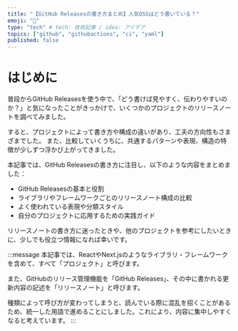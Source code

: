 ```yaml
---
title: "【GitHub Releasesの書き方まとめ】人気OSSはどう書いている？"
emoji: "🔖"
type: "tech" # tech: 技術記事 / idea: アイデア
topics: ["github", "githubactions", "ci", "yaml"]
published: false
---
```


# はじめに

普段からGitHub Releasesを使う中で、「どう書けば見やすく、伝わりやすいのか？」と気になったことがきっかけで、いくつかのプロジェクトのリリースノートを調べてみました。

すると、プロジェクトによって書き方や構成の違いがあり、工夫の方向性もさまざまでした。
また、比較していくうちに、共通するパターンや表現、構造の特徴が少しずつ浮かび上がってきました。

本記事では、GitHub Releasesの書き方に注目し、以下のような内容をまとめました：

- GitHub Releasesの基本と役割
- ライブラリやフレームワークごとのリリースノート構成の比較
- よく使われている表現や分類スタイル
- 自分のプロジェクトに応用するための実践ガイド

リリースノートの書き方に迷ったときや、他のプロジェクトを参考にしたいときに、少しでも役立つ情報になれば幸いです。

:::message
本記事では、ReactやNext.jsのようなライブラリ・フレームワークを含めて、すべて「プロジェクト」と呼びます。

また、GitHubのリリース管理機能を「GitHub Releases」、その中に書かれる更新内容の記述を「リリースノート」と呼びます。

種類によって呼び方が変わってしまうと、読んでいる際に混乱を招くことがあるため、統一した用語で進めることにしました。これにより、内容に集中しやすくなると考えています。
:::